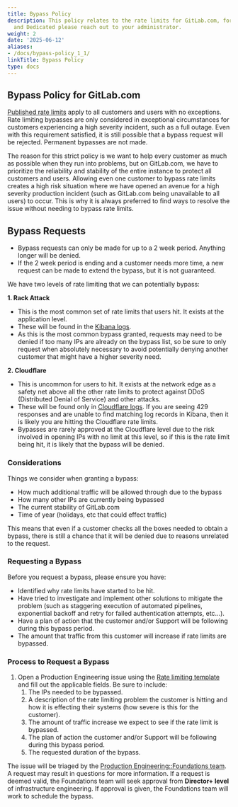 ```yaml
---
title: Bypass Policy
description: This policy relates to the rate limits for GitLab.com, for Self-Managed
  and Dedicated please reach out to your administrator.
weight: 2
date: '2025-06-12'
aliases:
- /docs/bypass-policy_1_1/
linkTitle: Bypass Policy
type: docs
---
```


## Bypass Policy for GitLab.com

[Published rate limits](https://docs.gitlab.com/user/gitlab_com/#rate-limits-on-gitlabcom) apply to all customers and users with no exceptions. Rate limiting bypasses are only considered in exceptional circumstances for customers experiencing a high severity incident, such as a full outage. Even with this requirement satisfied, it is still possible that a bypass request will be rejected. Permanent bypasses are not made.

The reason for this strict policy is we want to help every customer as much as possible when they run into problems, but on GitLab.com, we have to prioritize the reliability and stability of the entire instance to protect all customers and users. Allowing even one customer to bypass rate limits creates a high risk situation where we have opened an avenue for a high severity production incident (such as GitLab.com being unavailable to all users) to occur. This is why it is always preferred to find ways to resolve the issue without needing to bypass rate limits.

## Bypass Requests

- Bypass requests can only be made for up to a 2 week period. Anything longer will be denied.
- If the 2 week period is ending and a customer needs more time, a new request can be made to extend the bypass, but it is not guaranteed.

We have two levels of rate limiting that we can potentially bypass:

**1. Rack Attack**

- This is the most common set of rate limits that users hit. It exists at the application level.
- These will be found in the [Kibana logs](https://log.gprd.gitlab.net/app/r/s/n5oQQ).
- As this is the most common bypass granted, requests may need to be denied if too many IPs are already on the bypass list, so be sure to only request when absolutely necessary to avoid potentially denying another customer that might have a higher severity need.

**2. Cloudflare**

- This is uncommon for users to hit. It exists at the network edge as a safety net above all the other rate limits to protect against DDoS (Distributed Denial of Service) and other attacks.
- These will be found only in [Cloudflare logs](https://dash.cloudflare.com/852e9d53d0f8adbd9205389356f2303d/gitlab.com/analytics/traffic?status-code=429). If you are seeing 429 responses and are unable to find matching log records in Kibana, then it is likely you are hitting the Cloudflare rate limits.
- Bypasses are rarely approved at the Cloudflare level due to the risk involved in opening IPs with no limit at this level, so if this is the rate limit being hit, it is likely that the bypass will be denied.

### Considerations

Things we consider when granting a bypass:

- How much additional traffic will be allowed through due to the bypass
- How many other IPs are currently being bypassed
- The current stability of GitLab.com
- Time of year (holidays, etc that could effect traffic)

This means that even if a customer checks all the boxes needed to obtain a bypass, there is still a chance that it will be denied due to reasons unrelated to the request.

### Requesting a Bypass

Before you request a bypass, please ensure you have:

- Identified why rate limits have started to be hit.
- Have tried to investigate and implement other solutions to mitigate the problem (such as staggering execution of automated pipelines, exponential backoff and retry for failed authentication attempts, etc...).
- Have a plan of action that the customer and/or Support will be following during this bypass period.
- The amount that traffic from this customer will increase if rate limits are bypassed.

### Process to Request a Bypass

1. Open a Production Engineering issue using the [Rate limiting template](https://gitlab.com/gitlab-com/gl-infra/production-engineering/-/issues/new?issuable_template=request-rate-limiting) and fill out the applicable fields. Be sure to include:
   1. The IPs needed to be bypassed.
   1. A description of the rate limiting problem the customer is hitting and how it is effecting their systems (how severe is this for the customer).
   1. The amount of traffic increase we expect to see if the rate limit is bypassed.
   1. The plan of action the customer and/or Support will be following during this bypass period.
   1. The requested duration of the bypass.

The issue will be triaged by the [Production Engineering::Foundations team](../../infrastructure-platforms/production-engineering/foundations/_index.md). A request may result in questions for more information. If a request is deemed valid, the Foundations team will seek approval from **Director+ level** of infrastructure engineering. If approval is given, the Foundations team will work to schedule the bypass.
